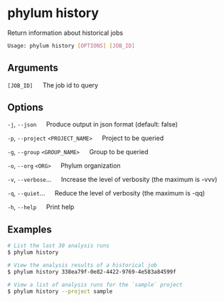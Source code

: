# phylum history

Return information about historical jobs

```sh
Usage: phylum history [OPTIONS] [JOB_ID]
```

## Arguments

`[JOB_ID]`
&emsp; The job id to query

## Options

`-j`, `--json`
&emsp; Produce output in json format (default: false)

`-p`, `--project` `<PROJECT_NAME>`
&emsp; Project to be queried

`-g`, `--group` `<GROUP_NAME>`
&emsp; Group to be queried

`-o`, `--org` `<ORG>`
&emsp; Phylum organization

`-v`, `--verbose`...
&emsp; Increase the level of verbosity (the maximum is -vvv)

`-q`, `--quiet`...
&emsp; Reduce the level of verbosity (the maximum is -qq)

`-h`, `--help`
&emsp; Print help

## Examples

```sh
# List the last 30 analysis runs
$ phylum history

# View the analysis results of a historical job
$ phylum history 338ea79f-0e82-4422-9769-4e583a84599f

# View a list of analysis runs for the `sample` project
$ phylum history --project sample
```
